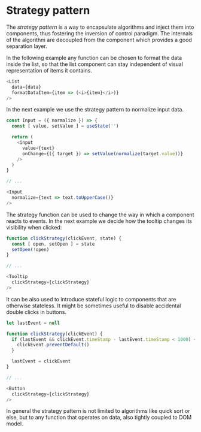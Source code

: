 # Strategy pattern

The *strategy pattern* is a way to encapsulate algorithms and inject them into
components, thus fostering the inversion of control paradigm. The internals of
the algorithm are decoupled from the component which provides a good separation
layer.

In the following example any function can be chosen to format the data inside
the list, so that the list component can stay independent of visual
representation of items it contains.

```js
<List
  data={data}
  formatDataItem={item => (<i>{item}</i>)}
/>
```

In the next example we use the strategy pattern to normalize input data.

```js
const Input = ({ normalize }) => {
  const [ value, setValue ] = useState('')

  return (
    <input
      value={text}
      onChange={({ target }) => setValue(normalize(target.value))}
    />
  )
}

// ...

<Input 
  normalize={text => text.toUpperCase()}
/>
```

The strategy function can be used to change the way in which a component reacts
to events. In the next example we decide how the tooltip changes its visibility
when clicked:

```js
function clickStrategy(clickEvent, state) {
  const [ open, setOpen ] = state
  setOpen(!open)
}

// ...

<Tooltip
  clickStrategy={clickStrategy}
/>
```

It can be also used to introduce stateful logic to components that are
otherwise stateless. It might be sometimes useful to disable accidental double
clicks in buttons.

```js
let lastEvent = null

function clickStrategy(clickEvent) {
  if (lastEvent && clickEvent.timeStamp - lastEvent.timeStamp < 1000) {
    clickEvent.preventDefault()
  }

  lastEvent = clickEvent
}

// ...

<Button
  clickStrategy={clickStrategy}
/>
```

In general the strategy pattern is not limited to algorithms like quick sort or
else, but to any function that operates on data, also tightly coupled to DOM
  model.

